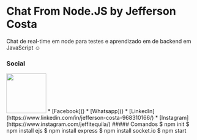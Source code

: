# Chat From Node.JS by Jefferson Costa
Chat de real-time em node para testes e aprendizado em de backend em JavaScript
☺️ 
### Social
<img src=”https://www.pngitem.com/pimgs/m/242-2427082_transparent-telegram-icon-png-facebook-twitter-linkedin-instagram.png” height="104" width="104">
* [Facebook]()
* [Whatsapp]()
* [LinkedIn](https://www.linkedin.com/in/jefferson-costa-968310166/)
* [Instagram](https://www.instagram.com/jeffitequila/)
##### Comandos
    $ npm init
    $ npm install ejs
    $ npm install express
    $ npm install socket.io
    $ npm start
